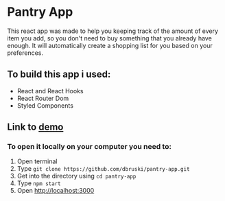 # Pantry App

This react app was made to help you keeping track of the amount of every item you add, so you don't need to buy something that you already have enough. It will automatically create a shopping list for you based on your preferences.

## To build this app i used: 
- React and React Hooks
- React Router Dom
- Styled Components

## Link to [demo](https://pantry-app-bd8e3.web.app)

### To open it locally on your computer you need to:
1. Open terminal
2. Type `git clone https://github.com/dbruski/pantry-app.git`
3. Get into the directory using `cd pantry-app`
4. Type `npm start`
5. Open [http://localhost:3000](http://localhost:3000)